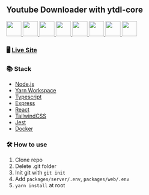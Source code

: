 ## Youtube Downloader with ytdl-core

<div>
  <a href="https://nodejs.org/en/">
    <img height="40" width="40" src="https://cdn.svgporn.com/logos/nodejs-icon.svg">
  </a>
  <a href="https://yarnpkg.com/">
    <img height="40" width="40" src="https://cdn.svgporn.com/logos/yarn.svg">
  </a>
  <a href="https://www.typescriptlang.org/">
    <img height="40" width="40" src="https://cdn.svgporn.com/logos/typescript-icon.svg">
  </a>
  <a href="https://expressjs.com/">
    <img height="40" width="40" src="https://cdn.svgporn.com/logos/express.svg">
  </a>
  <a href="https://reactjs.org/">
    <img height="40" width="40" src="https://cdn.svgporn.com/logos/react.svg">
  </a>
  <a href="https://tailwindcss.com/">
    <img height="40" width="40" src="https://cdn.svgporn.com/logos/tailwindcss-icon.svg">
  </a>
  <a href="https://jestjs.io/">
    <img height="40" width="40" src="https://cdn.svgporn.com/logos/jest.svg">
  </a>
  <a href="https://www.docker.com/">
    <img height="40" width="40" src="https://cdn.svgporn.com/logos/docker-icon.svg">
  </a>
</div>

### 🖥 [Live Site](https://ytdl.ironolife.dev)

### 📚 Stack

- [Node.js](https://nodejs.org/en/)
- [Yarn Workspace](https://yarnpkg.com/features/workspaces)
- [Typescript](https://www.typescriptlang.org/)
- [Express](https://expressjs.com/)
- [React](https://reactjs.org/)
- [TailwindCSS](https://tailwindcss.com/)
- [Jest](https://jestjs.io/)
- [Docker](https://www.docker.com/)

### 🛠 How to use

1. Clone repo
1. Delete .git folder
1. Init git with `git init`
1. Add `packages/server/.env`, `packages/web/.env`
1. `yarn install` at root
